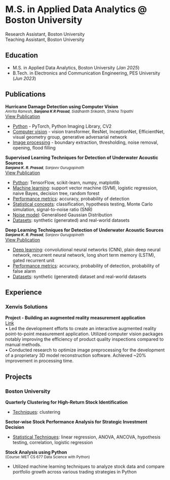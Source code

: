 # M.S. in Applied Data Analytics @ Boston University
Research Assistant, Boston University  
Teaching Assistant, Boston University

## Education
- M.S. in Applied Data Analytics, Boston University (_Jan 2025_)								       		
- B.Tech. in Electronics and Communication Engineering, PES University (_Jun 2023_)	

## Publications
**Hurricane Damage Detection using Computer Vision**  
<small> _Amrita Ramesh, **Sanjana K R Prasad**, Siddhanth Srikanth, Shikha Tripathi_ </small>  
[View Publication](assets/3591156.3591174.pdf)
- <u>Python</u> - PyTorch, Python Imaging Library, CV2
- <u>Computer vision</u> - vision transformer, ResNet, InceptionNet, EfficientNet, visual geometry group, generative adversarial network
- <u>Image processing</u> - boundary extraction, thresholding, noise removal, opening, flood filling
  
**Supervised Learning Techniques for Detection of Underwater Acoustic Sources**  
<small> _**Sanjana K. R. Prasad**, Sanjeev Gurugopinath_ </small>  
[View Publication](assets/Supervised_Learning_Techniques_for_Detection_of_Underwater_Acoustic_Sources.pdf)
- <u>Python</u>: TensorFlow, scikit-learn, numpy, matplotlib
- <u>Machine learning</u>: support vector machine (SVM), logistic regression, naive Bayes, decision tree, random forest
- <u>Performance metrics</u>: accuracy, probability of detection
- <u>Statistical concepts</u>: classification, hypothesis testing, Monte Carlo simulation, signal-to-noise ratio (SNR)
- <u>Noise model</u>: Generalised Gaussian Distribution
- <u>Datasets</u>: synthetic (generated) and real-world datasets
  
**Deep Learning Techniques for Detection of Underwater Acoustic Sources**  
<small> _**Sanjana K. R. Prasad**, Sanjeev Gurugopinath_ </small>  
[View Publication](assets/Deep_Learning_Techniques_for_Detection_of_Underwater_Acoustic_Sources.pdf)
- <u>Deep learning</u>: convolutional neural networks (CNN), plain deep neural network, recurrent neural network, long short term memory (LSTM), gated recurrent unit
- <u>Performance metrics</u>: accuracy, probability of detection, probability of false alarm
- <u>Datasets</u>: synthetic (generated) dataset and real-world datasets


## Experience
### Xenvis Solutions
**Project - Building an augmented reality measurement application**  
[Link](https://www.xenvis.com/measurements-using-augmented-reality/)  
•	Led the development efforts to create an interactive augmented reality point-to-point measurement application. Utilized computer vision packages notably improving the efficiency of product quality inspections compared to manual methods.  
•	Conducted research to optimize image preprocessing for the development of a proprietary 3D model reconstruction software. Achieved ~20% improvement in processing time.


## Projects
### Boston University

**Quarterly Clustering for High-Return Stock Identification**  
- <u>Techniques</u>: clustering

**Sector-wise Stock Performance Analysis for Strategic Investment Decision**  
- <u>Statistical Techniques</u>: linear regression, ANOVA, ANCOVA, hypothesis testing, correlation, logistic regression

**Stock Analysis using Python**  
<small>(Course: MET CS 677 Data Science with Python)</small>  
- Utilized machine learning techniques to analyze stock data and compare portfolio growth across various trading strategies in Python



